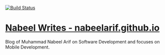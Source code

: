 [![Build Status](https://travis-ci.org/nabeelarif/nabeelarif.github.io.svg?branch=master)](https://travis-ci.org/nabeelarif/nabeelarif.github.io)
# [Nabeel Writes - nabeelarif.github.io](http://nabeelarif.github.io/)
Blog of Muhammad Nabeel Arif on Software Development and focuses on Mobile Development.